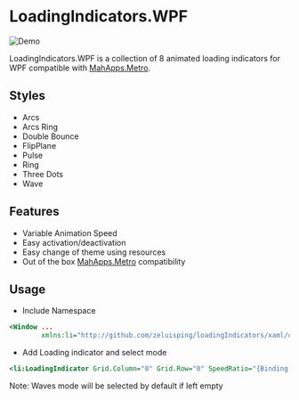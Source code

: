 LoadingIndicators.WPF
====================
![Demo](./demo.gif)

LoadingIndicators.WPF is a collection of 8 animated loading indicators for WPF compatible with [MahApps.Metro](https://github.com/MahApps/MahApps.Metro).

## Styles
- Arcs
- Arcs Ring
- Double Bounce
- FlipPlane
- Pulse
- Ring
- Three Dots
- Wave

## Features
- Variable Animation Speed
- Easy activation/deactivation
- Easy change of theme using resources
- Out of the box [MahApps.Metro](https://github.com/MahApps/MahApps.Metro) compatibility

## Usage
- Include Namespace
```xml
<Window ...
        xmlns:li="http://github.com/zeluisping/loadingIndicators/xaml/controls">
```
- Add Loading indicator and select mode
```xml
<li:LoadingIndicator Grid.Column="0" Grid.Row="0" SpeedRatio="{Binding SpeedRatio}" IsActive="{Binding IsArcsActive}" Mode="Arcs" />
```

Note: Waves mode will be selected by default if left empty